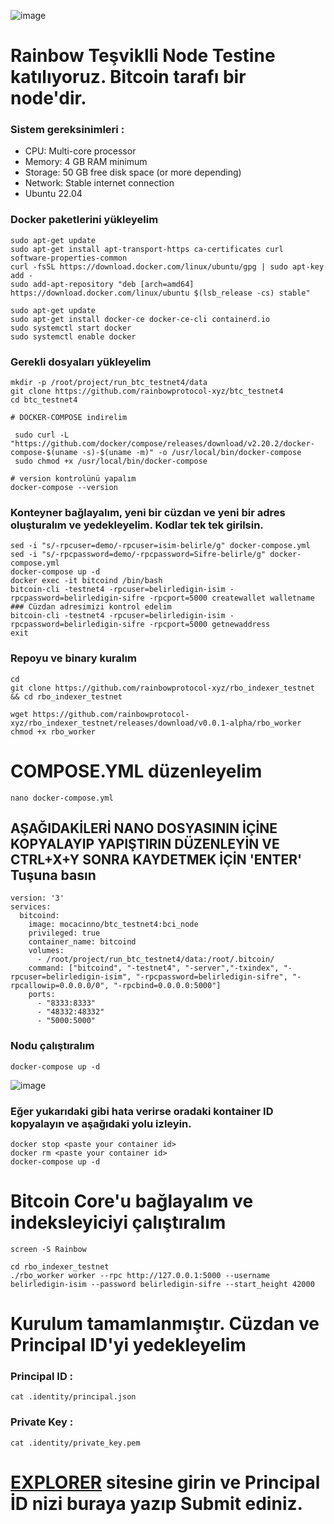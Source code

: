 ![image](https://github.com/user-attachments/assets/98a5336f-4c80-49d0-8b0a-9008b0a9dd22)

# Rainbow Teşviklli Node Testine katılıyoruz. Bitcoin tarafı bir node'dir. 

### Sistem gereksinimleri : 
- CPU: Multi-core processor
- Memory: 4 GB RAM minimum
- Storage: 50 GB free disk space (or more depending)
- Network: Stable internet connection
- Ubuntu 22.04 

### Docker paketlerini yükleyelim
```console
sudo apt-get update
sudo apt-get install apt-transport-https ca-certificates curl software-properties-common
curl -fsSL https://download.docker.com/linux/ubuntu/gpg | sudo apt-key add -
sudo add-apt-repository "deb [arch=amd64] https://download.docker.com/linux/ubuntu $(lsb_release -cs) stable"

sudo apt-get update
sudo apt-get install docker-ce docker-ce-cli containerd.io
sudo systemctl start docker
sudo systemctl enable docker
```

### Gerekli dosyaları yükleyelim
```console
mkdir -p /root/project/run_btc_testnet4/data
git clone https://github.com/rainbowprotocol-xyz/btc_testnet4
cd btc_testnet4

# DOCKER-COMPOSE indirelim

 sudo curl -L "https://github.com/docker/compose/releases/download/v2.20.2/docker-compose-$(uname -s)-$(uname -m)" -o /usr/local/bin/docker-compose
 sudo chmod +x /usr/local/bin/docker-compose

# version kontrolünü yapalım
docker-compose --version
```
### Konteyner bağlayalım, yeni bir cüzdan ve yeni bir adres oluşturalım ve yedekleyelim. Kodlar tek tek girilsin.
```console
sed -i "s/-rpcuser=demo/-rpcuser=isim-belirle/g" docker-compose.yml
sed -i "s/-rpcpassword=demo/-rpcpassword=Sifre-belirle/g" docker-compose.yml
docker-compose up -d
docker exec -it bitcoind /bin/bash
bitcoin-cli -testnet4 -rpcuser=belirledigin-isim -rpcpassword=belirledigin-sifre -rpcport=5000 createwallet walletname
### Cüzdan adresimizi kontrol edelim
bitcoin-cli -testnet4 -rpcuser=belirledigin-isim -rpcpassword=belirledigin-sifre -rpcport=5000 getnewaddress
exit
```
### Repoyu ve binary kuralım
```console
cd
git clone https://github.com/rainbowprotocol-xyz/rbo_indexer_testnet && cd rbo_indexer_testnet

wget https://github.com/rainbowprotocol-xyz/rbo_indexer_testnet/releases/download/v0.0.1-alpha/rbo_worker
chmod +x rbo_worker
```
# COMPOSE.YML düzenleyelim
```console
nano docker-compose.yml
```
## AŞAĞIDAKİLERİ NANO DOSYASININ İÇİNE KOPYALAYIP YAPIŞTIRIN DÜZENLEYİN VE CTRL+X+Y SONRA KAYDETMEK İÇİN 'ENTER' Tuşuna basın
```console
version: '3'
services:
  bitcoind:
    image: mocacinno/btc_testnet4:bci_node
    privileged: true
    container_name: bitcoind
    volumes:
      - /root/project/run_btc_testnet4/data:/root/.bitcoin/
    command: ["bitcoind", "-testnet4", "-server","-txindex", "-rpcuser=belirledigin-isim", "-rpcpassword=belirledigin-sifre", "-rpcallowip=0.0.0.0/0", "-rpcbind=0.0.0.0:5000"]
    ports:
      - "8333:8333"
      - "48332:48332"
      - "5000:5000"
```
### Nodu çalıştıralım
```console
docker-compose up -d
```

![image](https://github.com/user-attachments/assets/24464fd1-e84e-473b-8da8-897b5fb87ef4)
### Eğer yukarıdaki gibi hata verirse oradaki kontainer ID kopyalayın ve aşağıdaki yolu izleyin.
```console
docker stop <paste your container id>
docker rm <paste your container id>
docker-compose up -d
```

# Bitcoin Core'u bağlayalım ve indeksleyiciyi çalıştıralım
```console
screen -S Rainbow
```
```console
cd rbo_indexer_testnet
./rbo_worker worker --rpc http://127.0.0.1:5000 --username belirledigin-isim --password belirledigin-sifre --start_height 42000
```

# Kurulum tamamlanmıştır. Cüzdan ve Principal ID'yi yedekleyelim
### Principal ID : 
```console
cat .identity/principal.json
```
### Private Key : 
```console
cat .identity/private_key.pem
```

# [EXPLORER](https://testnet.rainbowprotocol.xyz/explorer) sitesine girin ve Principal İD nizi buraya yazıp Submit ediniz.
